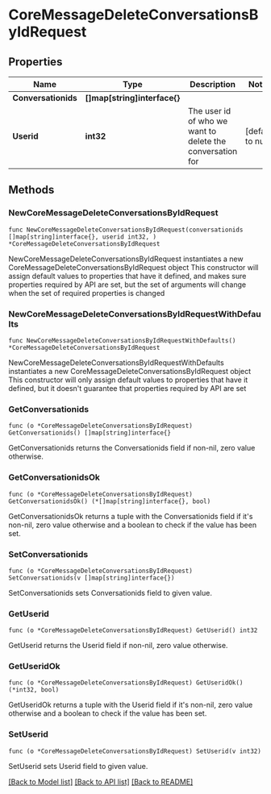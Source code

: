 # CoreMessageDeleteConversationsByIdRequest

## Properties

Name | Type | Description | Notes
------------ | ------------- | ------------- | -------------
**Conversationids** | **[]map[string]interface{}** |  | 
**Userid** | **int32** | The user id of who we want to delete the conversation for | [default to null]

## Methods

### NewCoreMessageDeleteConversationsByIdRequest

`func NewCoreMessageDeleteConversationsByIdRequest(conversationids []map[string]interface{}, userid int32, ) *CoreMessageDeleteConversationsByIdRequest`

NewCoreMessageDeleteConversationsByIdRequest instantiates a new CoreMessageDeleteConversationsByIdRequest object
This constructor will assign default values to properties that have it defined,
and makes sure properties required by API are set, but the set of arguments
will change when the set of required properties is changed

### NewCoreMessageDeleteConversationsByIdRequestWithDefaults

`func NewCoreMessageDeleteConversationsByIdRequestWithDefaults() *CoreMessageDeleteConversationsByIdRequest`

NewCoreMessageDeleteConversationsByIdRequestWithDefaults instantiates a new CoreMessageDeleteConversationsByIdRequest object
This constructor will only assign default values to properties that have it defined,
but it doesn't guarantee that properties required by API are set

### GetConversationids

`func (o *CoreMessageDeleteConversationsByIdRequest) GetConversationids() []map[string]interface{}`

GetConversationids returns the Conversationids field if non-nil, zero value otherwise.

### GetConversationidsOk

`func (o *CoreMessageDeleteConversationsByIdRequest) GetConversationidsOk() (*[]map[string]interface{}, bool)`

GetConversationidsOk returns a tuple with the Conversationids field if it's non-nil, zero value otherwise
and a boolean to check if the value has been set.

### SetConversationids

`func (o *CoreMessageDeleteConversationsByIdRequest) SetConversationids(v []map[string]interface{})`

SetConversationids sets Conversationids field to given value.


### GetUserid

`func (o *CoreMessageDeleteConversationsByIdRequest) GetUserid() int32`

GetUserid returns the Userid field if non-nil, zero value otherwise.

### GetUseridOk

`func (o *CoreMessageDeleteConversationsByIdRequest) GetUseridOk() (*int32, bool)`

GetUseridOk returns a tuple with the Userid field if it's non-nil, zero value otherwise
and a boolean to check if the value has been set.

### SetUserid

`func (o *CoreMessageDeleteConversationsByIdRequest) SetUserid(v int32)`

SetUserid sets Userid field to given value.



[[Back to Model list]](../README.md#documentation-for-models) [[Back to API list]](../README.md#documentation-for-api-endpoints) [[Back to README]](../README.md)


